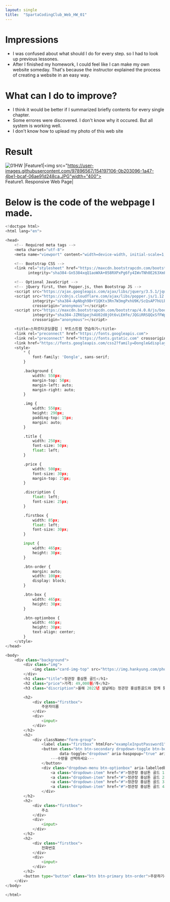 ```yaml
---
layout: single
title:  "SpartaCodingClub_Web_HW_01"
---
```


# Impressions
- I was confused about what should I do for every step. so I had to look up previous lessones.
- After I finished my homework, I could feel like I can make my own website someday. That's because the instructor explained the process of creating a website in an easy way.

# What can I do to improve?
- I think it would be better if I summarized briefly contents for every single chapter.
- Some errores were discovered. I don't know why it occured. But all system is working well.
- I don't know how to uplead my photo of this web site

# Result
![01HW](https://user-images.githubusercontent.com/97896567/154197106-0b203096-1a47-4be1-bcaf-06ae91d248ca.JPG)
|Feature1|<img src="https://user-images.githubusercontent.com/97896567/154197106-0b203096-1a47-4be1-bcaf-06ae91d248ca.JPG"width="400"><br>Feature1. Responsive Web Page|

# Below is the code of the webpage I made.
```python
<!doctype html>
<html lang="en">

<head>
    <!-- Required meta tags -->
    <meta charset="utf-8">
    <meta name="viewport" content="width=device-width, initial-scale=1, shrink-to-fit=no">

    <!-- Bootstrap CSS -->
    <link rel="stylesheet" href="https://maxcdn.bootstrapcdn.com/bootstrap/4.0.0/css/bootstrap.min.css"
          integrity="sha384-Gn5384xqQ1aoWXA+058RXPxPg6fy4IWvTNh0E263XmFcJlSAwiGgFAW/dAiS6JXm" crossorigin="anonymous">

    <!-- Optional JavaScript -->
    <!-- jQuery first, then Popper.js, then Bootstrap JS -->
    <script src="https://ajax.googleapis.com/ajax/libs/jquery/3.5.1/jquery.min.js"></script>
    <script src="https://cdnjs.cloudflare.com/ajax/libs/popper.js/1.12.9/umd/popper.min.js"
            integrity="sha384-ApNbgh9B+Y1QKtv3Rn7W3mgPxhU9K/ScQsAP7hUibX39j7fakFPskvXusvfa0b4Q"
            crossorigin="anonymous"></script>
    <script src="https://maxcdn.bootstrapcdn.com/bootstrap/4.0.0/js/bootstrap.min.js"
            integrity="sha384-JZR6Spejh4U02d8jOt6vLEHfe/JQGiRRSQQxSfFWpi1MquVdAyjUar5+76PVCmYl"
            crossorigin="anonymous"></script>

    <title>스파르타코딩클럽 | 부트스트랩 연습하기</title>
    <link rel="preconnect" href="https://fonts.googleapis.com">
    <link rel="preconnect" href="https://fonts.gstatic.com" crossorigin>
    <link href="https://fonts.googleapis.com/css2?family=Dongle&display=swap" rel="stylesheet">
    <style>
        * {
            font-family: 'Dongle', sans-serif;
        }

        .background {
            width: 550px;
            margin-top: 50px;
            margin-left: auto;
            margin-right: auto;
        }

        .img {
            width: 550px;
            height: 290px;
            padding-top: 15px;
            margin: auto;
        }

        .title {
            width: 250px;
            font-size: 50px;
            float: left;
        }

        .price {
            width: 500px;
            font-size: 30px;
            margin-top: 25px;
        }

        .discription {
            float: left;
            font-size: 25px;
        }

        .firstbox {
            width: 85px;
            float: left;
            font-size: 30px;
        }

        input {
            width: 465px;
            height: 30px;
        }

        .btn-order {
            margin: auto;
            width: 100px;
            display: block;
        }

        .btn-box {
            width: 465px;
            height: 30px;
        }

        .btn-optionbox {
            width: 465px;
            height: 30px;
            text-align: center;
        }
    </style>
</head>

<body>
    <div class="background">
        <div class="img">
            <img class="card-img-top" src="https://img.hankyung.com/photo/202009/AA.23795740.1.jpg" alt="Card image cap">
        </div>
        <h1 class="title">정관장 홍삼톤 골드</h1>
        <h2 class="price">가격: 49,000원/개</h2>
        <h3 class="discription">올해 2022년 설날에는 정관장 홍삼톤골드와 함께 풍성한 설 맞이해보세요. 기획 상품으로 50% 할인된 가격에 만나보실 수 있습니다.</h3>

        <h2>
            <div class="firstbox">
                주문자이름
            </div>
            <div>
                <input>
            </div>
        </h2>
        <h2>
            <div className="form-group">
                <label class="firstbox" htmlFor="exampleInputPassword1">수량</label>
                <button class="btn btn-secondary dropdown-toggle btn-box" type="button" id="dropdownMenuButton"
                        data-toggle="dropdown" aria-haspopup="true" aria-expanded="false">
                    ---수량을 선택하세요---
                </button>
                <div class="dropdown-menu btn-optionbox" aria-labelledby="dropdownMenuButton">
                    <a class="dropdown-item" href="#">정관장 홍삼톤 골드 1개</a>
                    <a class="dropdown-item" href="#">정관장 홍삼톤 골드 2개</a>
                    <a class="dropdown-item" href="#">정관장 홍삼톤 골드 3개</a>
                    <a class="dropdown-item" href="#">정관장 홍삼톤 골드 4개</a>
                </div>
        </h2>
        <h2>
            <div class="firstbox">
                주소
            </div>
            <div>
                <input>
            </div>
        </h2>
        <h2>
            <div class="firstbox">
                전화번호
            </div>
            <div>
                <input>
            </div>
        </h2>
        <button type="button" class="btn btn-primary btn-order">주문하기</button>
    </div>
</body>

</html>
```
